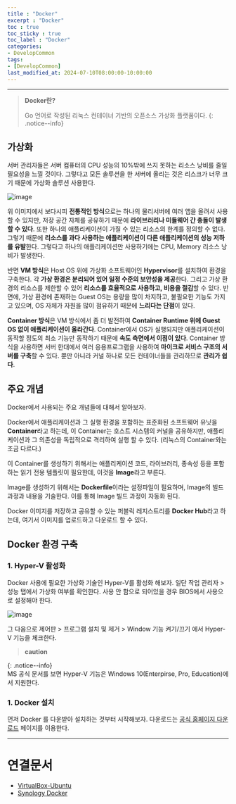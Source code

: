 ```yaml
---
title : "Docker"
excerpt : "Docker"
toc : true
toc_sticky : true
toc_label : "Docker"
categories:
- DevelopCommon
tags:
- [DevelopCommon]
last_modified_at: 2024-07-10T08:00:00-10:00:00
---
```

  
---
  
> **Docker란?**  
>
> Go 언어로 작성된 리눅스 컨테이너 기반의 오픈소스 가상화 플랫폼이다. 
{: .notice--info}  
  
## 가상화
 서버 관리자들은 서버 컴퓨터의 CPU 성능의 10%밖에 쓰지 못하는 리소스 낭비를 줄일 필요성을 느낄 것이다. 그렇다고 모든 솔루션을 한 서버에 올리는 것은 리스크가 너무 크기 때문에 가상화 솔루션 사용한다.
  
![image](../../assets/images/VirtualEnvironment.png)

 위 이미지에서 보다시피 **전통적인 방식**으로는 하나의 물리서버에 여러 앱을 올려서 사용할 수 있지만, 저장 공간 자체를 공유하기 때문에 **라이브러리나 미들웨어 간 충돌이 발생 할 수 있다**. 또한 하나의 애플리케이션이 가질 수 있는 리소스의 한계를 정의할 수 없다. 그렇기 때문에 **리소스를 과다 사용하는 애플리케이션이 다른 애플리케이션의 성능 저하를 유발**한다. 그렇다고 하나의 애플리케이션만 사용하기에는 CPU, Memory 리소스 낭비가 발생한다.

 반면 **VM 방식**은 Host OS 위에 가상화 소프트웨어인 **Hypervisor**를 설치하여 환경을 구축한다. 각 **가상 환경은 분리되어 있어 일정 수준의 보안성을 제공**한다. 그리고 가상 환경의 리소스를 제한할 수 있어 **리소스를 효율적으로 사용하고, 비용을 절감**할 수 있다. 반면에, 가상 환경에 존재하는 Guest OS는 용량을 많이 차지하고, 불필요한 기능도 가지고 있으며, OS 자체가 자원을 많이 점유하기 때문에 **느리다는 단점**이 있다.

 **Container 방식**은 VM 방식에서 좀 더 발전하여 **Container Runtime 위에 Guest OS 없이 애플리케이션이 올라간다**. Container에서 OS가 실행되지만 애플리케이션이 동작할 정도의 최소 기능만 동작하기 때문에 **속도 측면에서 이점이 있다**. Container 방식을 사용하면 서버 한대에서 여러 응용프로그램을 사용하여 **마이크로 서비스 구조의 서버를 구축**할 수 있다. 뿐만 아니라 커널 하나로 모든 컨테이너들을 관리하므로 **관리가 쉽다**.
  
## 주요 개념
 Docker에서 사용되는 주요 개념들에 대해서 알아보자.
 
 Docker에서 애플리케이션과 그 실행 환경을 포함하는 표준화된 소프트웨어 유닛을 **Container**라고 하는데, 이 Container는 호스트 시스템의 커널을 공유하지만, 애플리케이션과 그 의존성을 독립적으로 격리하여 실행 할 수 있다. (리눅스의 Container와는 조금 다르다.)

 이 Container를 생성하기 위해서는 애플리케이션 코드, 라이브러리, 종속성 등을 포함하는 읽기 전용 템플릿이 필요한데, 이것을 **Image**라고 부른다.

 Image를 생성하기 위해서는 **Dockerfile**이라는 설정파일이 필요하며, Image의 빌드 과정과 내용을 기술한다. 이를 통해 Image 빌드 과정이 자동화 된다.

 Docker 이미지를 저장하고 공유할 수 있는 퍼블릭 레지스트리를 **Docker Hub**라고 하는데, 여기서 이미지를 업로드하고 다운로드 할 수 있다.
  
## Docker 환경 구축
  
### 1. Hyper-V 활성화
 Docker 사용에 필요한 가상화 기술인 Hyper-V를 활성화 해보자. 일단 작업 관리자 > 성능 탭에서 가상화 여부를 확인한다. 사용 안 함으로 되어있을 경우 BIOS에서 사용으로 설정해야 한다.
   
![image](../../assets/images/AdministratorVirtualCheck.png)

 그 다음으로 제어판 > 프로그램 설치 및 제거 > Window 기능 켜기/끄기 에서 Hyper-V 기능을 체크한다. 
 
> **caution**
> 
{: .notice--info}  
 MS 공식 문서를 보면 Hyper-V 기능은 Windows 10(Enterpirse, Pro, Education)에서 지원한다.
  
### 1. Docker 설치
 먼저 Docker 를 다운받아 설치하는 것부터 시작해보자. 다운로드는 [공식 홈페이지 다운로드](https://docs.docker.com/desktop/install/windows-install/) 페이지를 이용한다.
  
---
  
# 연결문서
- [VirtualBox-Ubuntu](../../developcommon/developcommon-VirtualBox-Ubuntu)
- [Synology Docker](../../하드웨어/하드웨어-Synology-Docker)